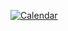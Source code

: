 [![Calendar](http://120.79.218.70:16384/calendar?title=My%20anniversary%20with%20HQ&date=2018-1-9&w=495&h=400)](https://github.com/Linkontoask/quick-elves)

